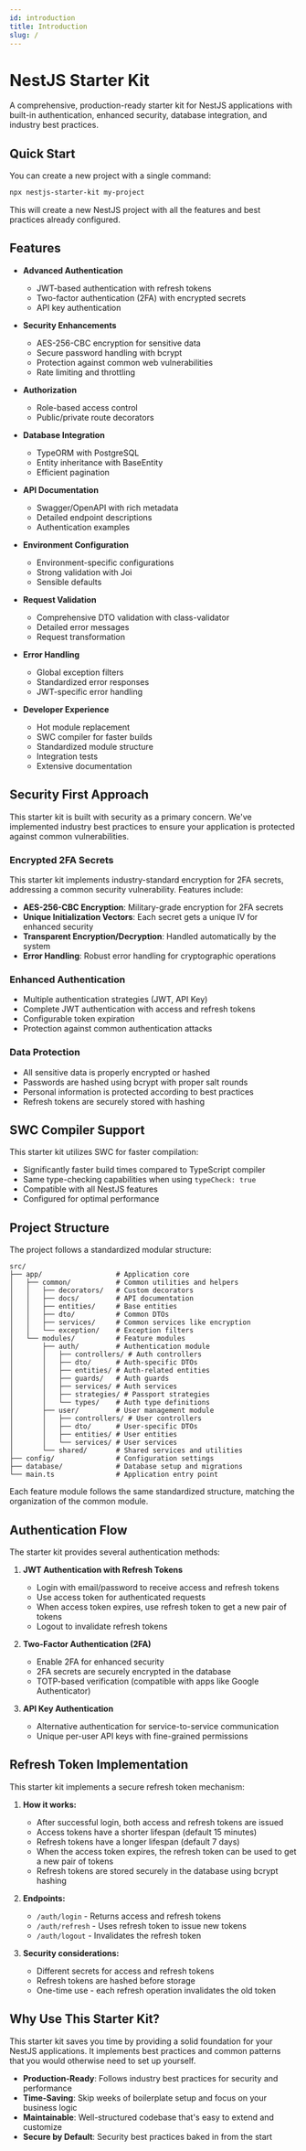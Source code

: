 ```yaml
---
id: introduction
title: Introduction
slug: /
---
```


# NestJS Starter Kit

A comprehensive, production-ready starter kit for NestJS applications with built-in authentication, enhanced security, database integration, and industry best practices.

## Quick Start

You can create a new project with a single command:

```bash
npx nestjs-starter-kit my-project
```

This will create a new NestJS project with all the features and best practices already configured.

## Features

- **Advanced Authentication**
  - JWT-based authentication with refresh tokens
  - Two-factor authentication (2FA) with encrypted secrets
  - API key authentication
  
- **Security Enhancements**
  - AES-256-CBC encryption for sensitive data
  - Secure password handling with bcrypt
  - Protection against common web vulnerabilities
  - Rate limiting and throttling
  
- **Authorization**
  - Role-based access control
  - Public/private route decorators
  
- **Database Integration**
  - TypeORM with PostgreSQL
  - Entity inheritance with BaseEntity
  - Efficient pagination
  
- **API Documentation**
  - Swagger/OpenAPI with rich metadata
  - Detailed endpoint descriptions
  - Authentication examples
  
- **Environment Configuration**
  - Environment-specific configurations
  - Strong validation with Joi
  - Sensible defaults
  
- **Request Validation**
  - Comprehensive DTO validation with class-validator
  - Detailed error messages
  - Request transformation
  
- **Error Handling**
  - Global exception filters
  - Standardized error responses
  - JWT-specific error handling
  
- **Developer Experience**
  - Hot module replacement
  - SWC compiler for faster builds
  - Standardized module structure
  - Integration tests
  - Extensive documentation

## Security First Approach

This starter kit is built with security as a primary concern. We've implemented industry best practices to ensure your application is protected against common vulnerabilities.

### Encrypted 2FA Secrets

This starter kit implements industry-standard encryption for 2FA secrets, addressing a common security vulnerability. Features include:

- **AES-256-CBC Encryption**: Military-grade encryption for 2FA secrets
- **Unique Initialization Vectors**: Each secret gets a unique IV for enhanced security
- **Transparent Encryption/Decryption**: Handled automatically by the system
- **Error Handling**: Robust error handling for cryptographic operations

### Enhanced Authentication

- Multiple authentication strategies (JWT, API Key)
- Complete JWT authentication with access and refresh tokens
- Configurable token expiration
- Protection against common authentication attacks

### Data Protection

- All sensitive data is properly encrypted or hashed
- Passwords are hashed using bcrypt with proper salt rounds
- Personal information is protected according to best practices
- Refresh tokens are securely stored with hashing

## SWC Compiler Support

This starter kit utilizes SWC for faster compilation:

- Significantly faster build times compared to TypeScript compiler
- Same type-checking capabilities when using `typeCheck: true`
- Compatible with all NestJS features
- Configured for optimal performance

## Project Structure

The project follows a standardized modular structure:

```
src/
├── app/                  # Application core
│   ├── common/           # Common utilities and helpers
│   │   ├── decorators/   # Custom decorators
│   │   ├── docs/         # API documentation
│   │   ├── entities/     # Base entities
│   │   ├── dto/          # Common DTOs
│   │   ├── services/     # Common services like encryption
│   │   └── exception/    # Exception filters
│   └── modules/          # Feature modules
│       ├── auth/         # Authentication module
│       │   ├── controllers/ # Auth controllers
│       │   ├── dto/      # Auth-specific DTOs
│       │   ├── entities/ # Auth-related entities
│       │   ├── guards/   # Auth guards
│       │   ├── services/ # Auth services
│       │   ├── strategies/ # Passport strategies
│       │   └── types/    # Auth type definitions
│       ├── user/         # User management module
│       │   ├── controllers/ # User controllers
│       │   ├── dto/      # User-specific DTOs
│       │   ├── entities/ # User entities
│       │   └── services/ # User services
│       └── shared/       # Shared services and utilities
├── config/               # Configuration settings
├── database/             # Database setup and migrations
└── main.ts               # Application entry point
```

Each feature module follows the same standardized structure, matching the organization of the common module.

## Authentication Flow

The starter kit provides several authentication methods:

1. **JWT Authentication with Refresh Tokens**
   - Login with email/password to receive access and refresh tokens
   - Use access token for authenticated requests
   - When access token expires, use refresh token to get a new pair of tokens
   - Logout to invalidate refresh tokens

2. **Two-Factor Authentication (2FA)**
   - Enable 2FA for enhanced security
   - 2FA secrets are securely encrypted in the database
   - TOTP-based verification (compatible with apps like Google Authenticator)

3. **API Key Authentication**
   - Alternative authentication for service-to-service communication
   - Unique per-user API keys with fine-grained permissions

## Refresh Token Implementation

This starter kit implements a secure refresh token mechanism:

1. **How it works:**
   - After successful login, both access and refresh tokens are issued
   - Access tokens have a shorter lifespan (default 15 minutes)
   - Refresh tokens have a longer lifespan (default 7 days)
   - When the access token expires, the refresh token can be used to get a new pair of tokens
   - Refresh tokens are stored securely in the database using bcrypt hashing

2. **Endpoints:**
   - `/auth/login` - Returns access and refresh tokens
   - `/auth/refresh` - Uses refresh token to issue new tokens
   - `/auth/logout` - Invalidates the refresh token

3. **Security considerations:**
   - Different secrets for access and refresh tokens
   - Refresh tokens are hashed before storage
   - One-time use - each refresh operation invalidates the old token

## Why Use This Starter Kit?

This starter kit saves you time by providing a solid foundation for your NestJS applications. It implements best practices and common patterns that you would otherwise need to set up yourself.

- **Production-Ready**: Follows industry best practices for security and performance
- **Time-Saving**: Skip weeks of boilerplate setup and focus on your business logic
- **Maintainable**: Well-structured codebase that's easy to extend and customize
- **Secure by Default**: Security best practices baked in from the start 